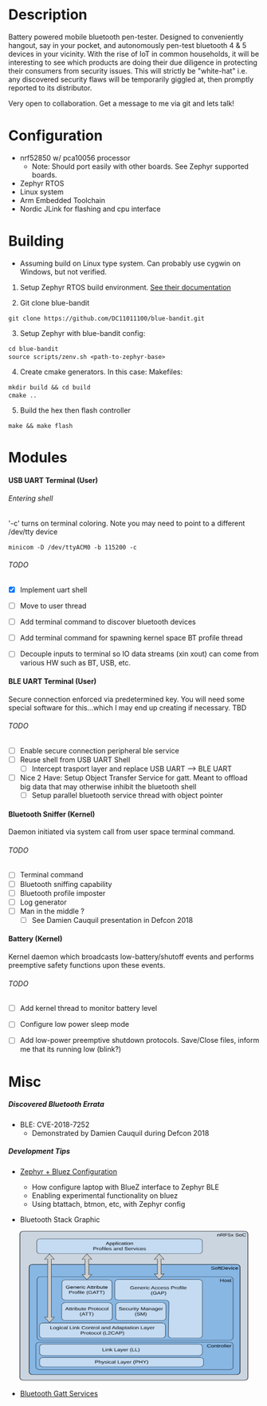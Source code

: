 # Description
Battery powered mobile bluetooth pen-tester. Designed to conveniently hangout, say in your pocket, and autonomously pen-test bluetooth 4 & 5 devices in your vicinity. With the rise of IoT in common households, it will be interesting to see which products are doing their due diligence in protecting their consumers from security issues. This will strictly be "white-hat" i.e. any discovered security flaws will be temporarily giggled at, then promptly reported to its distributor. 

Very open to collaboration. Get a message to me via git and lets talk!

# Configuration
* nrf52850 w/ pca10056 processor
    * Note: Should port easily with other boards. See Zephyr supported boards.
* Zephyr RTOS
* Linux system
* Arm Embedded Toolchain
* Nordic JLink for flashing and cpu interface

# Building
* Assuming build on Linux type system. Can probably use cygwin on Windows, but not verified.
1. Setup Zephyr RTOS build environment. [See their documentation](https://docs.zephyrproject.org/latest/getting_started/getting_started.html)

2. Git clone blue-bandit
```
git clone https://github.com/DC11011100/blue-bandit.git
```

3. Setup Zephyr with blue-bandit config:
```
cd blue-bandit
source scripts/zenv.sh <path-to-zephyr-base>
```
4. Create cmake generators. In this case: Makefiles:
  
 ```
 mkdir build && cd build
 cmake ..
 ```
 
 5. Build the hex then flash controller
 ```
 make && make flash 
 ```
 
# Modules
#### USB UART Terminal (User)
###### Entering shell
'-c' turns on terminal coloring. Note you may need to point to a different /dev/tty device
```
minicom -D /dev/ttyACM0 -b 115200 -c
```
###### TODO
   - [X] Implement uart shell
   - [ ] Move to user thread
   - [ ] Add terminal command to discover bluetooth devices
   - [ ] Add terminal command for spawning kernel space BT profile thread
   - [ ] Decouple inputs to terminal so IO data streams (xin xout) can come from various HW such as BT, USB, etc.


#### BLE UART Terminal (User)
Secure connection enforced via predetermined key. You will need some special software for this...which I may end up
creating if necessary. TBD
 
###### TODO
   - [ ] Enable secure connection peripheral ble service
   - [ ] Reuse shell from USB UART Shell
        - [ ] Intercept trasport layer and replace USB UART --> BLE UART
   - [ ] Nice 2 Have: Setup Object Transfer Service for gatt. Meant to offload big data that may otherwise inhibit the
         bluetooth shell
        - [ ] Setup parallel bluetooth service thread with object pointer

#### Bluetooth Sniffer (Kernel)
Daemon initiated via system call from user space terminal command.
###### TODO
   - [ ] Terminal command
   - [ ] Bluetooth sniffing capability
   - [ ] Bluetooth profile imposter
   - [ ] Log generator
   - [ ] Man in the middle ?
        - [ ] See Damien Cauquil presentation in Defcon 2018
   
#### Battery (Kernel)
Kernel daemon which broadcasts low-battery/shutoff events and performs preemptive safety functions upon these events.


###### TODO
   - [ ] Add kernel thread to monitor battery level
   - [ ] Configure low power sleep mode
   - [ ] Add low-power preemptive shutdown protocols. Save/Close files, inform me that its running low (blink?)
 
 
 
# Misc 
##### Discovered Bluetooth Errata
 * BLE: CVE-2018-7252
   * Demonstrated by Damien Cauquil during Defcon 2018
   
##### Development Tips
 * [Zephyr + Bluez Configuration](https://docs.zephyrproject.org/1.13.0/subsystems/bluetooth/devel.html#bluetooth-bluez)
      * How configure laptop with BlueZ interface to Zephyr BLE
      * Enabling experimental functionality on bluez
      * Using btattach, btmon, etc, with Zephyr config
      
 * Bluetooth Stack Graphic
 
<p align="center">
  <img width="460" height="300" src="nordic-bt-stack.svg">
</p>

 
 * [Bluetooth Gatt Services](https://www.bluetooth.com/specifications/gatt/services)
